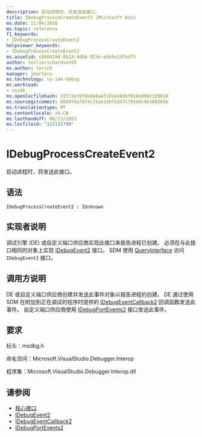 ```yaml
---
description: 启动进程时，将发送此接口。
title: IDebugProcessCreateEvent2 |Microsoft Docs
ms.date: 11/04/2016
ms.topic: reference
f1_keywords:
- IDebugProcessCreateEvent2
helpviewer_keywords:
- IDebugProcessCreateEvent2
ms.assetid: c660439d-8b23-4dbb-923e-ebb5e1d7edf5
author: leslierichardson95
ms.author: lerich
manager: jmartens
ms.technology: vs-ide-debug
ms.workload:
- vssdk
ms.openlocfilehash: 315f3e70f0e848a43182eb88bf016b090c1b9650
ms.sourcegitcommit: 68897da7d74c31ae1ebf5d47c7b5ddc9b108265b
ms.translationtype: MT
ms.contentlocale: zh-CN
ms.lasthandoff: 08/13/2021
ms.locfileid: "122132790"
---
```

# <a name="idebugprocesscreateevent2"></a>IDebugProcessCreateEvent2
启动进程时，将发送此接口。

## <a name="syntax"></a>语法

```
IDebugProcessCreateEvent2 : IUnknown
```

## <a name="notes-for-implementers"></a>实现者说明
 调试引擎 (DE) 或自定义端口供应商实现此接口来报告进程已创建。 必须在与此接口相同的对象上实现 [IDebugEvent2](../../../extensibility/debugger/reference/idebugevent2.md) 接口。 SDM 使用 [QueryInterface](/cpp/atl/queryinterface) 访问 `IDebugEvent2` 接口。

## <a name="notes-for-callers"></a>调用方说明
 DE 或自定义端口供应商创建并发送此事件对象以报告进程的创建。 DE 通过使用 SDM 在附加到正在调试的程序时提供的 [IDebugEventCallback2](../../../extensibility/debugger/reference/idebugeventcallback2.md) 回调函数发送此事件。 自定义端口供应商使用 [IDebugPortEvents2](../../../extensibility/debugger/reference/idebugportevents2.md) 接口发送此事件。

## <a name="requirements"></a>要求
 标头：msdbg.h

 命名空间：Microsoft.VisualStudio.Debugger.Interop

 程序集：Microsoft.VisualStudio.Debugger.Interop.dll

## <a name="see-also"></a>请参阅
- [核心接口](../../../extensibility/debugger/reference/core-interfaces.md)
- [IDebugEvent2](../../../extensibility/debugger/reference/idebugevent2.md)
- [IDebugEventCallback2](../../../extensibility/debugger/reference/idebugeventcallback2.md)
- [IDebugPortEvents2](../../../extensibility/debugger/reference/idebugportevents2.md)
